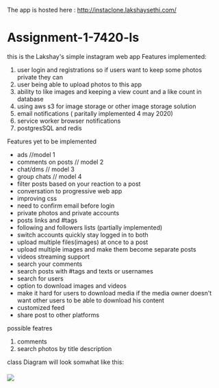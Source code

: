The app is hosted here : http://instaclone.lakshaysethi.com/

# Assignment-1-7420-ls

this is the Lakshay's simple instagram web app 
Features implemented:
1. user login and registrations so if users want to keep some photos private they can
2. user being able to upload photos to this app
3. ability to like images and keeping a view count and a like count in database
4. using aws s3 for image storage or other image storage solution
5. email notifications ( paritally implemented 4 may 2020)
6. service worker browser notifications 
7. postgresSQL and redis

Features yet to be implemented 
- ads //model 1
- comments on posts // model 2
- chat/dms // model 3
- group chats // model 4
- filter posts based on your reaction to a post
- conversation to progressive web app
- improving css
- need to confirm email before login
- private photos and private accounts
- posts links and #tags
- following and followers lists (partially implemented)
- switch accounts quickly stay logged in to both
- upload multiple files(images) at once to a post 
- upload multiple images and make them become separate posts 
- videos streaming support
- search your comments 
- search posts with #tags and texts or usernames 
- search for users
- option to download images and videos 
- make it hard for users to download media if the media owner doesn't want other users to be able to download his content
- customized feed
- share post to other platforms



possible featres
1. comments
2. search photos by title description


class Diagram will look somwhat like this:
#### 
![](https://i.imgur.com/HLYDzQZ.png)
